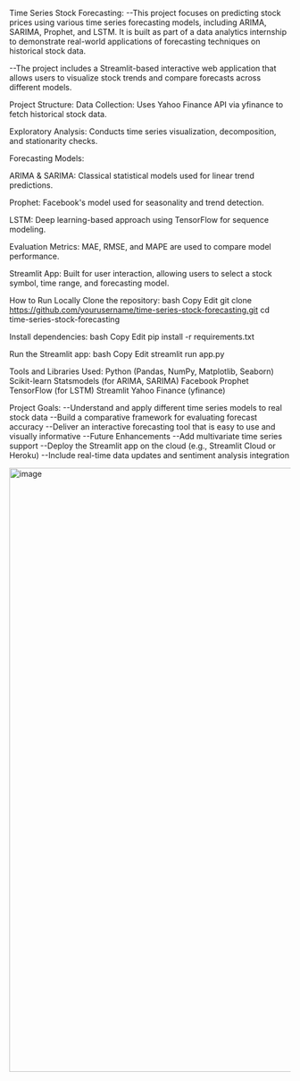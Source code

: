 Time Series Stock Forecasting:
--This project focuses on predicting stock prices using various time series forecasting models, including ARIMA, SARIMA, Prophet, and LSTM. It is built as part of a data analytics internship to demonstrate real-world applications of forecasting techniques on historical stock data.

--The project includes a Streamlit-based interactive web application that allows users to visualize stock trends and compare forecasts across different models.

Project Structure:
Data Collection: Uses Yahoo Finance API via yfinance to fetch historical stock data.

Exploratory Analysis: Conducts time series visualization, decomposition, and stationarity checks.

Forecasting Models:

ARIMA & SARIMA: Classical statistical models used for linear trend predictions.

Prophet: Facebook's model used for seasonality and trend detection.

LSTM: Deep learning-based approach using TensorFlow for sequence modeling.

Evaluation Metrics: MAE, RMSE, and MAPE are used to compare model performance.

Streamlit App: Built for user interaction, allowing users to select a stock symbol, time range, and forecasting model.

How to Run Locally
Clone the repository:
bash
Copy
Edit
git clone https://github.com/yourusername/time-series-stock-forecasting.git
cd time-series-stock-forecasting

Install dependencies:
bash
Copy
Edit
pip install -r requirements.txt

Run the Streamlit app:
bash
Copy
Edit
streamlit run app.py

Tools and Libraries Used:
Python (Pandas, NumPy, Matplotlib, Seaborn)
Scikit-learn
Statsmodels (for ARIMA, SARIMA)
Facebook Prophet
TensorFlow (for LSTM)
Streamlit
Yahoo Finance (yfinance)

Project Goals:
--Understand and apply different time series models to real stock data
--Build a comparative framework for evaluating forecast accuracy
--Deliver an interactive forecasting tool that is easy to use and visually informative
--Future Enhancements
--Add multivariate time series support
--Deploy the Streamlit app on the cloud (e.g., Streamlit Cloud or Heroku)
--Include real-time data updates and sentiment analysis integration

<img width="1920" height="1080" alt="image" src="https://github.com/user-attachments/assets/992e7db5-9b5e-4b52-acf1-bba4da81507d" />

